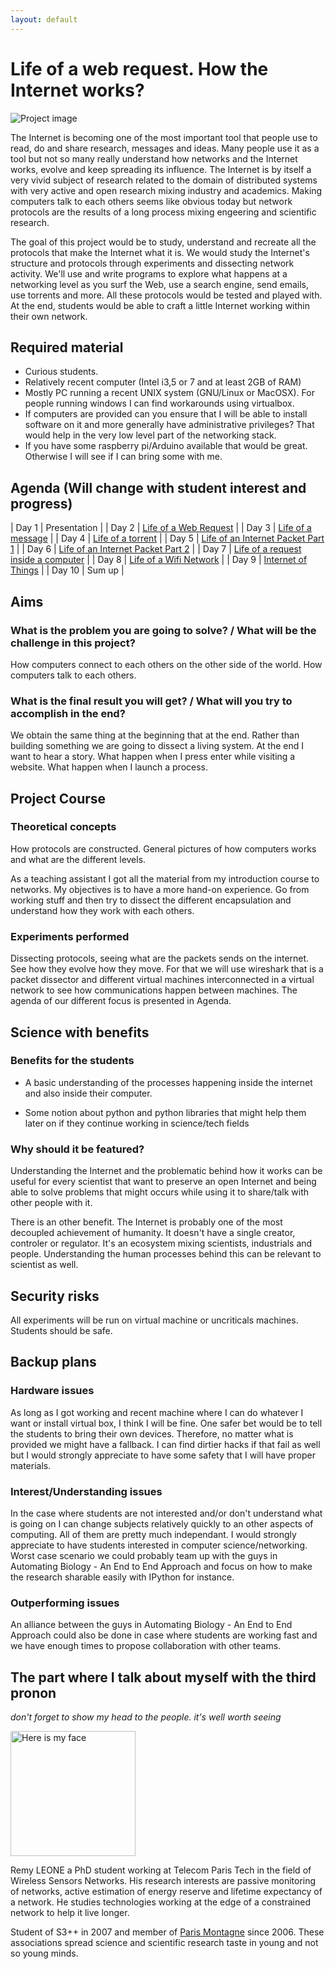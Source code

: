 ```yaml
---
layout: default
---
```


# Life of a web request. How the Internet works?

![Project image](//img.sieben.fr/internet_is_fascinating.jpg)

The Internet is becoming one of the most important tool that people use to
read, do and share research, messages and ideas. Many people use it as a tool
but not so many really understand how networks and the Internet works, evolve
and keep spreading its influence. The Internet is by itself a very vivid
subject of research related to the domain of distributed systems with very
active and open research mixing industry and academics. Making computers talk
to each others seems like obvious today but network protocols are the results
of a long process mixing engeering and scientific research.

The goal of this project would be to study, understand and recreate all the
protocols that make the Internet what it is.  We would study the Internet's
structure and protocols through experiments and dissecting network activity.
We'll use and write programs to explore what happens at a networking level as
you surf the Web, use a search engine, send emails, use torrents and more. All
these protocols would be tested and played with. At the end, students would be
able to craft a little Internet working within their own network.

## Required material

- Curious students.
- Relatively recent computer (Intel i3,5 or 7 and at least 2GB of RAM)
- Mostly PC running a recent UNIX system (GNU/Linux or MacOSX). For people
  running windows I can find workarounds using virtualbox.
- If computers are provided can you ensure that I will be able to install
  software on it and more generally have administrative privileges? That would
  help in the very low level part of the networking stack.
- If you have some raspberry pi/Arduino available that would be great.
  Otherwise I will see if I can bring some with me.

## Agenda (Will change with student interest and progress)

| Day 1  |             Presentation            |
| Day 2  |        [Life of a Web Request](web.html)        |
| Day 3  |           [Life of a message](messaging.html)          |
| Day 4  |          [Life of a torrent](network.html#torrent)          |
| Day 5  |          [Life of an Internet Packet Part 1](network.html#local)         |
| Day 6  |     [Life of an Internet Packet Part 2](network.html#internet)    |
| Day 7  | [Life of a request inside a computer](network.html) |
| Day 8  |        [Life of a Wifi Network](wifi.html)       |
| Day 9  |          [Internet of Things](iot.html)         |
| Day 10 |                Sum up               |


## Aims

### What is the problem you are going to solve? / What will be the challenge in this project?

How computers connect to each others on the other side of the world. How
computers talk to each others.

### What is the final result you will get? / What will you try to accomplish in the end?

We obtain the same thing at the beginning that at the end. Rather than building
something we are going to dissect a living system. At the end I want to hear a
story. What happen when I press enter while visiting a website. What happen
when I launch a process.

## Project Course

### Theoretical concepts

How protocols are constructed. General pictures of how computers works and what
are the different levels.

As a teaching assistant I got all the material from my introduction course to
networks. My objectives is to have a more hand-on experience. Go from working
stuff and then try to dissect the different encapsulation and understand how
they work with each others.

### Experiments performed

Dissecting protocols, seeing what are the packets sends on the internet. See
how they evolve how they move. For that we will use wireshark that is a packet
dissector and different virtual machines interconnected in a virtual network
to see how communications happen between machines. The agenda of our different
focus is presented in Agenda.

## Science with benefits

### Benefits for the students

- A basic understanding of the processes happening inside the internet and also
  inside their computer.

- Some notion about python and python libraries that might help them later on
  if they continue working in science/tech fields

### Why should it be featured?

Understanding the Internet and the problematic behind how it works can be
useful for every scientist that want to preserve an open Internet and being
able to solve problems that might occurs while using it to share/talk with
other people with it.

There is an other benefit. The Internet is probably one of the most decoupled
achievement of humanity. It doesn't have a single creator, controler or
regulator. It's an ecosystem mixing scientists, industrials and people.
Understanding the human processes behind this can be relevant to scientist as
well.

## Security risks

All experiments will be run on virtual machine or uncriticals machines.
Students should be safe.

## Backup plans

### Hardware issues

As long as I got working and recent machine where I can do whatever I want or
install virtual box, I think I will be fine. One safer bet would be to tell
the students to bring their own devices. Therefore, no matter what is provided
we might have a fallback. I can find dirtier hacks if that fail as well but I
would strongly appreciate to have some safety that I will have proper
materials.

### Interest/Understanding issues

In the case where students are not interested and/or don't understand what is
going on I can change subjects relatively quickly to an other aspects of
computing. All of them are pretty much independant. I would strongly
appreciate to have students interested in computer science/networking. Worst
case scenario we could probably team up with the guys in Automating Biology -
An End to End Approach and focus on how to make the research sharable easily
with IPython for instance.

### Outperforming issues

An alliance between the guys in Automating Biology - An End to End Approach
could also be done in case where students are working fast and we have enough
times to propose collaboration with other teams.


## The part where I talk about myself with the third pronon

*don't forget to show my head to the people. it's well worth seeing*

<img src="//img.sieben.fr/me.jpeg" alt="Here is my face" style="width: 200px;"/>

Remy LEONE a PhD student working at Telecom Paris Tech in the field of
Wireless Sensors Networks. His research interests are passive monitoring of
networks, active estimation of energy reserve and lifetime expectancy of a
network. He studies technologies working at the edge of a constrained network
to help it live longer.

Student of S3++ in 2007 and member of [Paris Montagne](//paris-montagne.org)
since 2006. These associations spread science and scientific research taste in
young and not so young minds.

<!--
You can know more by looking at http://sieben.fr/about. Happy stalking :)
-->
